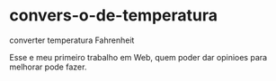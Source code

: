 # convers-o-de-temperatura
converter temperatura Fahrenheit

Esse e meu primeiro trabalho em Web, quem poder dar opinioes para melhorar pode fazer.
